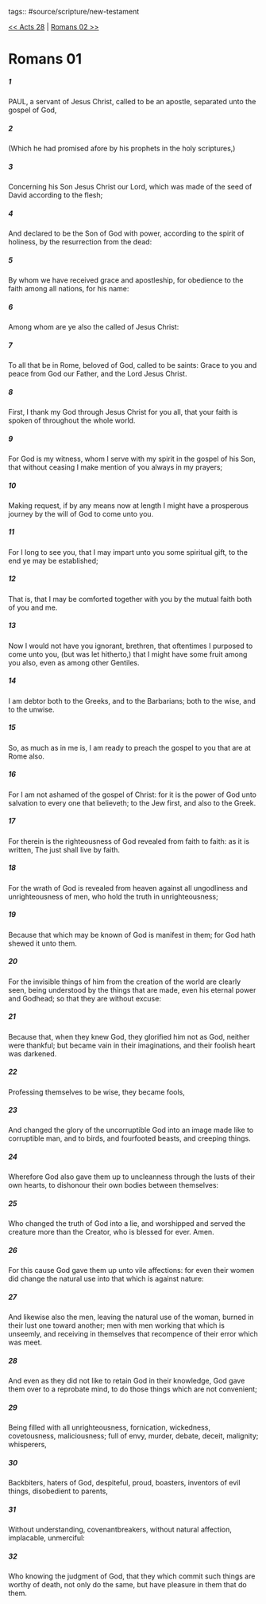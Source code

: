 tags:: #source/scripture/new-testament

[<< Acts 28](new-testament/05_Acts/Acts_28.md) | [Romans 02 >>](new-testament/06_Romans/Romans_02.md)

# Romans 01

##### 1

PAUL, a servant of Jesus Christ, called to be an apostle, separated unto the gospel of God,

##### 2

(Which he had promised afore by his prophets in the holy scriptures,)

##### 3

Concerning his Son Jesus Christ our Lord, which was made of the seed of David according to the flesh;

##### 4

And declared to be the Son of God with power, according to the spirit of holiness, by the resurrection from the dead:

##### 5

By whom we have received grace and apostleship, for obedience to the faith among all nations, for his name:

##### 6

Among whom are ye also the called of Jesus Christ:

##### 7

To all that be in Rome, beloved of God, called to be saints: Grace to you and peace from God our Father, and the Lord Jesus Christ.

##### 8

First, I thank my God through Jesus Christ for you all, that your faith is spoken of throughout the whole world.

##### 9

For God is my witness, whom I serve with my spirit in the gospel of his Son, that without ceasing I make mention of you always in my prayers;

##### 10

Making request, if by any means now at length I might have a prosperous journey by the will of God to come unto you.

##### 11

For I long to see you, that I may impart unto you some spiritual gift, to the end ye may be established;

##### 12

That is, that I may be comforted together with you by the mutual faith both of you and me.

##### 13

Now I would not have you ignorant, brethren, that oftentimes I purposed to come unto you, (but was let hitherto,) that I might have some fruit among you also, even as among other Gentiles.

##### 14

I am debtor both to the Greeks, and to the Barbarians; both to the wise, and to the unwise.

##### 15

So, as much as in me is, I am ready to preach the gospel to you that are at Rome also.

##### 16

For I am not ashamed of the gospel of Christ: for it is the power of God unto salvation to every one that believeth; to the Jew first, and also to the Greek.

##### 17

For therein is the righteousness of God revealed from faith to faith: as it is written, The just shall live by faith.

##### 18

For the wrath of God is revealed from heaven against all ungodliness and unrighteousness of men, who hold the truth in unrighteousness;

##### 19

Because that which may be known of God is manifest in them; for God hath shewed it unto them.

##### 20

For the invisible things of him from the creation of the world are clearly seen, being understood by the things that are made, even his eternal power and Godhead; so that they are without excuse:

##### 21

Because that, when they knew God, they glorified him not as God, neither were thankful; but became vain in their imaginations, and their foolish heart was darkened.

##### 22

Professing themselves to be wise, they became fools,

##### 23

And changed the glory of the uncorruptible God into an image made like to corruptible man, and to birds, and fourfooted beasts, and creeping things.

##### 24

Wherefore God also gave them up to uncleanness through the lusts of their own hearts, to dishonour their own bodies between themselves:

##### 25

Who changed the truth of God into a lie, and worshipped and served the creature more than the Creator, who is blessed for ever. Amen.

##### 26

For this cause God gave them up unto vile affections: for even their women did change the natural use into that which is against nature:

##### 27

And likewise also the men, leaving the natural use of the woman, burned in their lust one toward another; men with men working that which is unseemly, and receiving in themselves that recompence of their error which was meet.

##### 28

And even as they did not like to retain God in their knowledge, God gave them over to a reprobate mind, to do those things which are not convenient;

##### 29

Being filled with all unrighteousness, fornication, wickedness, covetousness, maliciousness; full of envy, murder, debate, deceit, malignity; whisperers,

##### 30

Backbiters, haters of God, despiteful, proud, boasters, inventors of evil things, disobedient to parents,

##### 31

Without understanding, covenantbreakers, without natural affection, implacable, unmerciful:

##### 32

Who knowing the judgment of God, that they which commit such things are worthy of death, not only do the same, but have pleasure in them that do them.
